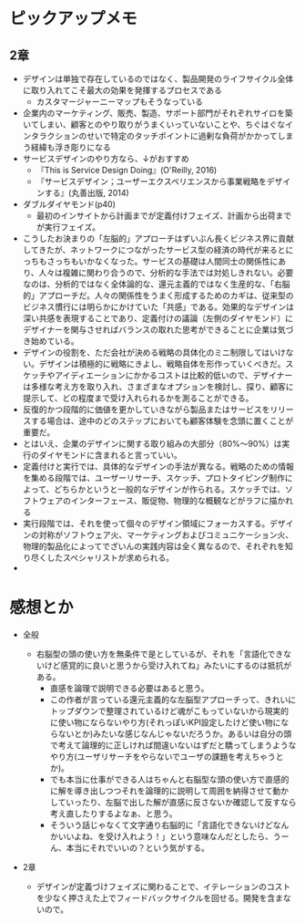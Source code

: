 # ピックアップメモ
## 2章
- デザインは単独で存在しているのではなく、製品開発のライフサイクル全体に取り入れてこそ最大の効果を発揮するプロセスである
  - カスタマージャーニーマップもそうなっている
- 企業内のマーケティング、販売、製造、サポート部門がそれぞれサイロを築いてしまい、顧客とのやり取りがうまくいっていないことや、ちぐはぐなインタラクションのせいで特定のタッチポイントに過剰な負荷がかかってしまう経緯も浮き彫りになる
- サービスデザインのやり方なら、↓がおすすめ
  - 『This is Service Design Doing』(O'Reilly, 2016)
  - 『サービスデザイン；ユーザーエクスペリエンスから事業戦略をデザインする』(丸善出版, 2014)
- ダブルダイヤモンド(p40)
  - 最初のインサイトから計画までが定義付けフェイズ、計画から出荷までが実行フェイズ。
- こうしたお決まりの「左脳的」アプローチはずいぶん長くビジネス界に貢献してきたが、ネットワークにつながったサービス型の経済の時代が来るとにっちもさっちもいかなくなった。サービスの基礎は人間同士の関係性にあり、人々は複雑に関わり合うので、分析的な手法では対処しきれない。必要なのは、分析的ではなく全体論的な、還元主義的ではなく生産的な、「右脳的」アプローチだ。人々の関係性をうまく形成するためのカギは、従来型のビジネス慣行には明らかにかけていた「共感」である。効果的なデザインは深い共感を表現することであり、定義付けの議論（左側のダイヤモンド）にデザイナーを関与させればバランスの取れた思考ができることに企業は気づき始めている。
- デザインの役割を、ただ会社が決める戦略の具体化のミニ制限してはいけない。デザインは積極的に戦略にきよし、戦略自体を形作っていくべきだ。スケッチやアイディエーションにかかるコストは比較的低いので、デザイナーは多様な考え方を取り入れ、さまざまなオプションを検討し、探り、顧客に提示して、どの程度まで受け入れられるかを測ることができる。
- 反復的かつ段階的に価値を更かしていきながら製品またはサービスをリリースする場合は、途中のどのステップにおいても顧客体験を念頭に置くことが重要だ。
- とはいえ、企業のデザインに関する取り組みの大部分（80%〜90%）は実行のダイヤモンドに含まれると言っていい。
- 定義付けと実行では、具体的なデザインの手法が異なる。戦略のための情報を集める段階では、ユーザーリサーチ、スケッチ、プロトタイピング制作によって、どちらかというと一般的なデザインが作られる。スケッチでは、ソフトウェアのインターフェース、販促物、物理的な概観などがラフに描かれる
- 実行段階では、それを使って個々のデザイン領域にフォーカスする。デザインの対称がソフトウェア火、マーケティングおよびコミュニケーション火、物理的製品化によってでざいんの実践内容は全く異なるので、それぞれを知り尽くしたスペシャリストが求められる。
- 


# 感想とか
- 全般
  - 右脳型の頭の使い方を無条件で是としているが、それを「言語化できないけど感覚的に良いと思うから受け入れてね」みたいにするのは抵抗がある。
    - 直感を論理で説明できる必要はあると思う。
    - この作者が言っている還元主義的な左脳型アプローチって、きれいにトップダウンで整理されているけど魂がこもっていないから現実的に使い物にならないやり方(それっぽいKPI設定したけど使い物にならないとか)みたいな感じなんじゃないだろうか。あるいは自分の頭で考えて論理的に正しければ間違いないはずだと驕ってしまうようなやり方(ユーザリサーチをやらないでユーザの課題を考えちゃうとか)。
    - でも本当に仕事ができる人はちゃんと右脳型な頭の使い方で直感的に解を導き出しつつそれを論理的に説明して周囲を納得させて動かしていったり、左脳で出した解が直感に反さないか確認して反すなら考え直したりするよなぁ、と思う。
    - そういう話じゃなくて文字通り右脳的に「言語化できないけどなんかいいよね、を受け入れよう！」という意味なんだとしたら、うーん、本当にそれでいいの？という気がする。

- 2章
  - デザインが定義づけフェイズに関わることで、イテレーションのコストを少なく押さえた上でフィードバックサイクルを回せる。開発を含まないので。
